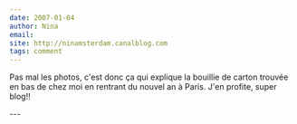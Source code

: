 ```yaml
---
date: 2007-01-04
author: Nina
email: 
site: http://ninamsterdam.canalblog.com
tags: comment
---
```


<p>Pas mal les photos, c'est donc ça qui explique la bouillie de carton trouvée en bas de chez moi en rentrant du nouvel an à Paris. J'en profite, super blog!!</p>
---